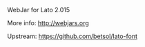 WebJar for Lato 2.015

More info: http://webjars.org

Upstream: https://github.com/betsol/lato-font
